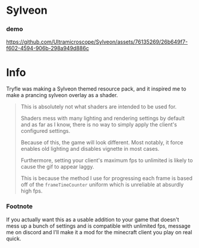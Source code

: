 # Sylveon

### demo

https://github.com/Ultramicroscope/Sylveon/assets/76135269/26b649f7-f602-4594-906b-298a949d886c

# Info
Tryfle was making a Sylveon themed resource pack, and it inspired me to make a prancing sylveon overlay as a shader.

> This is absolutely not what shaders are intended to be used for.
>
> Shaders mess with many lighting and rendering settings by default and as far as I know, there is no way to simply apply the client's configured settings.
> 
> Because of this, the game will look different. Most notably, it force enables old lighting and disables vignette in most cases.
> 
> Furthermore, setting your client's maximum fps to unlimited is likely to cause the gif to appear laggy.
> 
> This is because the method I use for progressing each frame is based off of the `frameTimeCounter` uniform which is unreliable at absurdly high fps.

### Footnote
If you actually want this as a usable addition to your game that doesn't mess up a bunch of settings and is compatible with unlimited fps, message me on discord and I'll make it a mod for the minecraft client you play on real quick.
